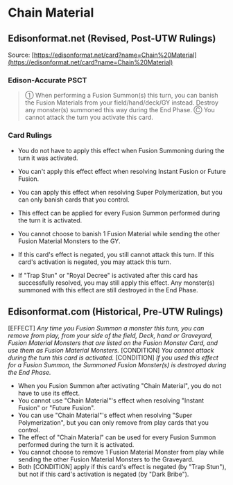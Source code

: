 # Chain Material

## Edisonformat.net (Revised, Post-UTW Rulings)

Source: [https://edisonformat.net/card?name=Chain%20Material](https://edisonformat.net/card?name=Chain%20Material)

### Edison-Accurate PSCT

> ① When performing a Fusion Summon(s) this turn, you can banish the Fusion Materials from your field/hand/deck/GY instead. Destroy any monster(s) summoned this way during the End Phase.
> Ⓒ You cannot attack the turn you activate this card.

### Card Rulings

*   You do not have to apply this effect when Fusion Summoning during the turn it was activated.

*   You can't apply this effect effect when resolving Instant Fusion or Future Fusion.

*   You can apply this effect when resolving Super Polymerization, but you can only banish cards that you control.

*   This effect can be applied for every Fusion Summon performed during the turn it is activated.

*   You cannot choose to banish 1 Fusion Material while sending the other Fusion Material Monsters to the GY.

*   If this card's effect is negated, you still cannot attack this turn. If this card's activation is negated, you may attack this turn.

*   If "Trap Stun" or "Royal Decree" is activated after this card has successfully resolved, you may still apply this effect. Any monster(s) summoned with this effect are still destroyed in the End Phase.


## Edisonformat.com (Historical, Pre-UTW Rulings)

\[EFFECT\] _Any time you Fusion Summon a monster this turn, you can remove from play, from your side of the field, Deck, hand or Graveyard, Fusion Material Monsters that are listed on the Fusion Monster Card, and use them as Fusion Material Monsters._ \[CONDITION\] _You cannot attack during the turn this card is activated._ \[CONDITION\] _If you used this effect for a Fusion Summon, the Summoned Fusion Monster(s) is destroyed during the End Phase._


*   When you Fusion Summon after activating "Chain Material", you do not have to use its effect.
*   You cannot use "Chain Material"'s effect when resolving "Instant Fusion" or "Future Fusion".
*   You can use "Chain Material"'s effect when resolving "Super Polymerization", but you can only remove from play cards that you control.
*   The effect of "Chain Material" can be used for every Fusion Summon performed during the turn it is activated.
*   You cannot choose to remove 1 Fusion Material Monster from play while sending the other Fusion Material Monsters to the Graveyard.
*   Both \[CONDITION\] apply if this card's effect is negated (by "Trap Stun"), but not if this card's activation is negated (by "Dark Bribe").


